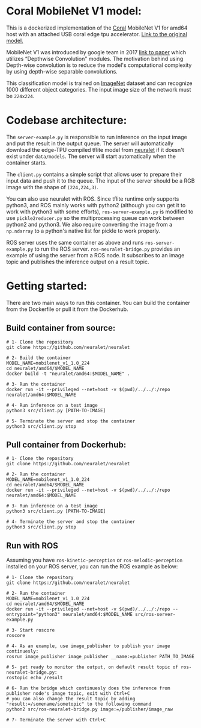 # Coral MobileNet V1 model:
This is a dockerized implementation of the [Coral](https://coral.ai/) MobileNet V1 for amd64 host with an attached USB coral edge tpu accelerator. [Link to the original model.](https://github.com/google-coral/edgetpu/raw/master/test_data/mobilenet_v1_1.0_224_quant_edgetpu.tflite)

MobileNet V1 was introduced by google team in 2017 [link to paper](https://arxiv.org/pdf/1704.04861.pdf) which utilizes “Depthwise Convolution" modules. The motivation behind using Depth-wise convolution is to reduce the model's computational complexity by using depth-wise separable convolutions.

This classification model is trained on [ImageNet](http://www.image-net.org/) dataset and can recognize 1000 different object categories. The input image size of the network must be ```224x224```.

# Codebase architecture:
The ```server-example.py``` is responsible to run inference on the input image and put the result in the output queue. The server will automatically download the edge-TPU compiled tflite model from [neuralet](https://github.com/neuralet/neuralet-models) if it doesn't exist under ```data/models```. The server will start automatically when the container starts.

The ```client.py``` contains a simple script that allows user to prepare their input data and push it to the queue. The input of the server should be a RGB image with the shape of ```(224,224,3)```.

You can also use neuralet with ROS. Since tflite runtime only supports python3, and ROS mainly works with python2 (although you can get it to work with python3 with some efforts), ```ros-server-example.py``` is modified to use ```pickle2reducer.py``` so the multiprocessing queue can work between python2 and python3. We also require converting the image from a ```np.ndarray``` to a python's native list for pickle to work properly.

ROS server uses the same container as above and runs ```ros-server-example.py``` to run the ROS server. ```ros-neuralet-bridge.py``` provides an example of using the server from a ROS node. It subscribes to an image topic and publishes the inference output on a result topic.

# Getting started:
There are two main ways to run this container. You can build the container from the Dockerfile or pull it from the Dockerhub.
## Build container from source:

```
# 1- Clone the repository
git clone https://github.com/neuralet/neuralet

# 2- Build the container
MODEL_NAME=mobilenet_v1_1.0_224
cd neuralet/amd64/$MODEL_NAME
docker build -t "neuralet/amd64:$MODEL_NAME" .

# 3- Run the container
docker run -it --privileged --net=host -v $(pwd)/../../:/repo neuralet/amd64:$MODEL_NAME

# 4- Run inference on a test image
python3 src/client.py [PATH-TO-IMAGE]

# 5- Terminate the server and stop the container
python3 src/client.py stop
```

## Pull container from Dockerhub:

```
# 1- Clone the repository
git clone https://github.com/neuralet/neuralet

# 2- Run the container
MODEL_NAME=mobilenet_v1_1.0_224
cd neuralet/amd64/$MODEL_NAME
docker run -it --privileged --net=host -v $(pwd)/../../:/repo neuralet/amd64:$MODEL_NAME

# 3- Run inference on a test image
python3 src/client.py [PATH-TO-IMAGE]

# 4- Terminate the server and stop the container
python3 src/client.py stop
```
## Run with ROS
Assuming you have ```ros-kinetic-perception``` or ```ros-melodic-perception``` installed on your ROS server, you can run the ROS example as below:

```
# 1- Clone the repository
git clone https://github.com/neuralet/neuralet

# 2- Run the container
MODEL_NAME=mobilenet_v1_1.0_224
cd neuralet/amd64/$MODEL_NAME
docker run -it --privileged --net=host -v $(pwd)/../../:/repo --entrypoint="python3" neuralet/amd64:$MODEL_NAME src/ros-server-example.py

# 3- Start roscore
roscore

# 4- As an example, use image_publisher to publish your image continuesly:
rosrun image_publisher image_publisher __name:=publisher PATH_TO_IMAGE

# 5- get ready to monitor the output, on default result topic of ros-neuralet-bridge.py:
rostopic echo /result

# 6- Run the bridge which continuesly does the inference from publisher node's image topic, exit with Ctrl+C
# you can also change the result topic by adding "result:=/somename/sometopic" to the following command
python2 src/ros-neuralet-bridge.py image:=/publisher/image_raw

# 7- Terminate the server with Ctrl+C

```

